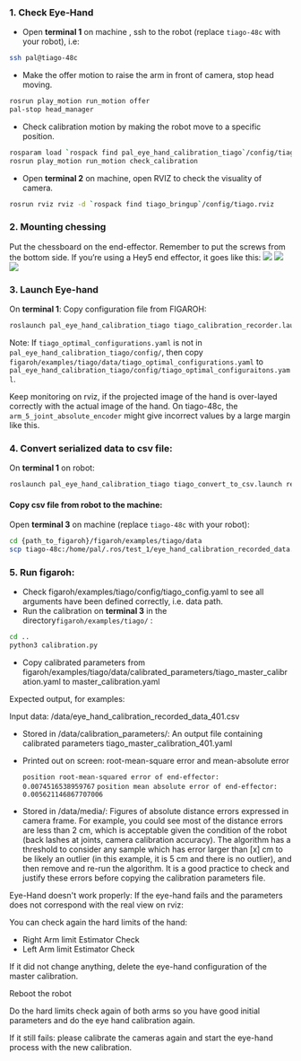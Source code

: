 
### 1. Check Eye-Hand

- Open **terminal 1** on machine , ssh to the robot (replace `tiago-48c` with your robot), i.e:

```bash
ssh pal@tiago-48c
```

- Make the offer motion to raise the arm in front of camera, stop head moving. 
```bash
rosrun play_motion run_motion offer
pal-stop head_manager
```

- Check calibration motion by making the robot move to a specific position.
```bash
rosparam load `rospack find pal_eye_hand_calibration_tiago`/config/tiago_calibration_motions.yaml
rosrun play_motion run_motion check_calibration
```

- Open **terminal 2** on machine, open RVIZ to check the visuality of camera.

```bash
rosrun rviz rviz -d `rospack find tiago_bringup`/config/tiago.rviz
```

### 2. Mounting chessing

Put the chessboard on the end-effector. Remember to put the screws from the bottom side.
If you’re using a Hey5 end effector, it goes like this:
**![](https://lh7-us.googleusercontent.com/NSRLWOhGsI2W6rZRJZfL_RYdtW5j2xkkQgUDrVisz55kVxyvfnJkBpDtgyn9Isv5u7BJemmazaJixmFrfprly2d5S6dbV0yjt2j1ExbTl1GNG5t1AWdIxJolqTxU4fsx39DsaL330wMIJ7RFQFuLcA)**
**![](https://lh7-us.googleusercontent.com/o3PxXb4vHfw45lKAfMgEJMP3HPF_s1-gclHpz_kwK-wb5LQOGL_aurdZBinGQGKZLas6YmEpS_Otnw3Ze5aBihe022uo-f1GkVoLe7A1bw9vI4BhcDAxFN5zzVBWlE2HYROOukGGIn7YJNwZM5cpJw)**
**![](https://lh7-us.googleusercontent.com/YEkvcQIE4pnGNCi60o0ge003UwA4cxeSGVlRzK96Qy0K8Ii0aEMgKQ-qpjcjhULczc1sCrBTNCHwKNKK6lUv_0_46FHkZGjzDirz7EOU54HH6npPgfTTskKtAJSC00bUio4BKnIknIsMSER30zr2Ug)**

### 3. Launch Eye-hand

On **terminal 1**:
Copy configuration file from FIGAROH:

```bash
roslaunch pal_eye_hand_calibration_tiago tiago_calibration_recorder.launch recorder_name:=test_1 end_effector:=hey5 base_type:=pmb2 joint_configurations_file:=/home/pal/deployed_ws/share/pal_eye_hand_calibration_tiago/config/tiago_optimal_configurations.yaml
```

Note: If `tiago_optimal_configurations.yaml` is not in `pal_eye_hand_calibration_tiago/config/`, then copy `figaroh/examples/tiago/data/tiago_optimal_configurations.yaml` to `pal_eye_hand_calibration_tiago/config/tiago_optimal_configuraitons.yaml`.

Keep monitoring on rviz, if the projected image of the hand is over-layed correctly with the actual image of the hand. On tiago-48c, the  `arm_5_joint_absolute_encoder` might give incorrect values by a large margin like this.


### 4. Convert serialized data to csv file:
On **terminal 1** on robot:
```bash
roslaunch pal_eye_hand_calibration_tiago tiago_convert_to_csv.launch recorder_name:=test_1 end_effector:=hey5 filename:=/home/pal/.ros/test_1/eye_hand_calibration_recorded_data
```
#### Copy csv file from robot to the machine:

Open **terminal 3**  on machine (replace `tiago-48c` with your robot):
```bash
cd {path_to_figaroh}/figaroh/examples/tiago/data
scp tiago-48c:/home/pal/.ros/test_1/eye_hand_calibration_recorded_data.csv .
```

### 5. Run figaroh:

- Check figaroh/examples/tiago/config/tiago_config.yaml to see all arguments have been defined correctly, i.e. data path.
- Run the calibration on **terminal 3** in the directory`figaroh/examples/tiago/` :
```bash
cd ..
python3 calibration.py
```


- Copy calibrated parameters from figaroh/examples/tiago/data/calibrated_parameters/tiago_master_calibration.yaml to master_calibration.yaml
    

Expected output, for examples:

Input data: /data/eye_hand_calibration_recorded_data_401.csv

- Stored in /data/calibration_parameters/: An output file containing calibrated parameters tiago_master_calibration_401.yaml
- Printed out on screen: root-mean-square error and mean-absolute error


	`position root-mean-squared error of end-effector: 0.0074516538959767`
	`position mean absolute error of end-effector: 0.005621146867707006`
- Stored in /data/media/: Figures of absolute distance errors expressed in camera frame. For example, you could see most of the distance errors are less than 2 cm, which is acceptable given the condition of the robot (back lashes at joints, camera calibration accuracy). The algorithm has a threshold to consider any sample which has error larger than [x] cm to be likely an outlier (in this example, it is 5 cm and there is no outlier), and then remove and re-run the algorithm. It is a good practice to check and justify these errors before copying the calibration parameters file.

Eye-Hand doesn't work properly:
If the eye-hand fails and the parameters does not correspond with the real view on rviz:

You can check again the hard limits of the hand:

- Right Arm limit Estimator Check  
- Left Arm limit Estimator Check  

If it did not change anything, delete the eye-hand configuration of the master calibration.

Reboot the robot

Do the hard limits check again of both arms so you have good initial parameters and do the eye hand calibration again.

If it still fails: please calibrate the cameras again and start the eye-hand process with the new calibration.